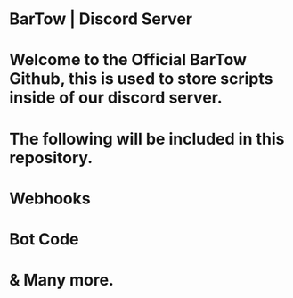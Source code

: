 # BarTow | Discord Server

# Welcome to the Official BarTow Github, this is used to store scripts inside of our discord server. 
# The following will be included in this repository. 

# Webhooks
# Bot Code
# & Many more.
